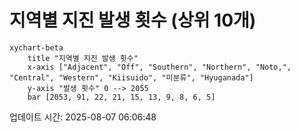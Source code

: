 # 지역별 지진 발생 횟수 (상위 10개)

```mermaid
xychart-beta
    title "지역별 지진 발생 횟수"
    x-axis ["Adjacent", "Off", "Southern", "Northern", "Noto,", "Central", "Western", "Kiisuido", "미분류", "Hyuganada"]
    y-axis "발생 횟수" 0 --> 2055
    bar [2053, 91, 22, 21, 15, 13, 9, 8, 6, 5]
```

업데이트 시간: 2025-08-07 06:06:48
